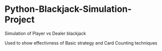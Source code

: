 # Python-Blackjack-Simulation-Project

Simulation of Player vs Dealer blackjack

Used to show effectivness of Basic strategy and Card Counting techniques
